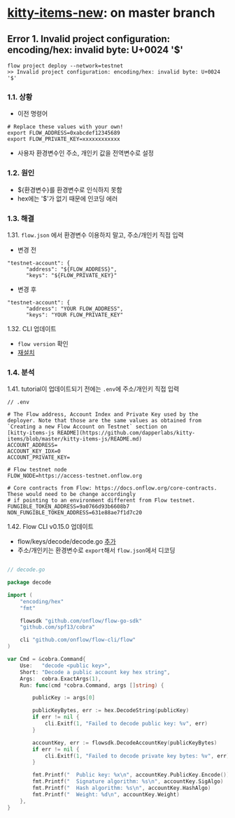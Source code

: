 # [kitty-items-new](https://github.com/onflow/kitty-items): on master branch

## Error 1. Invalid project configuration: encoding/hex: invalid byte: U+0024 '$'
```
flow project deploy --network=testnet
>> Invalid project configuration: encoding/hex: invalid byte: U+0024 '$'
```

### 1.1. 상황
- 이전 명령어
```
# Replace these values with your own!
export FLOW_ADDRESS=0xabcdef12345689
export FLOW_PRIVATE_KEY=xxxxxxxxxxxx
```
- 사용자 환경변수인 주소, 개인키 값을 전역변수로 설정

### 1.2. 원인
- ${환경변수}를 환경변수로 인식하지 못함
- hex에는 '$'가 없기 때문에 인코딩 에러

### 1.3. 해결
1.31. ``flow.json`` 에서 환경변수 이용하지 말고, 주소/개인키 직접 입력
- 변경 전
```
"testnet-account": {
      "address": "${FLOW_ADDRESS}",
      "keys": "${FLOW_PRIVATE_KEY}"
```

- 변경 후
```
"testnet-account": {
      "address": "YOUR FLOW_ADDRESS",
      "keys": "YOUR FLOW_PRIVATE_KEY"
```

1.32. CLI 업데이트
- ``flow version`` 확인
- [재설치](https://docs.onflow.org/flow-cli/install/) 


### 1.4. 분석
1.41. tutorial이 업데이트되기 전에는 ``.env``에 주소/개인키 직접 입력

```
// .env

# The Flow address, Account Index and Private Key used by the deployer. Note that those are the same values as obtained from `Creating a new Flow Account on Testnet` section on
[kitty-items-js README](https://github.com/dapperlabs/kitty-items/blob/master/kitty-items-js/README.md)
ACCOUNT_ADDRESS=
ACCOUNT_KEY_IDX=0
ACCOUNT_PRIVATE_KEY=

# Flow testnet node
FLOW_NODE=https://access-testnet.onflow.org

# Core contracts from Flow: https://docs.onflow.org/core-contracts. These would need to be change accordingly
# if pointing to an environment different from Flow testnet.
FUNGIBLE_TOKEN_ADDRESS=9a0766d93b6608b7
NON_FUNGIBLE_TOKEN_ADDRESS=631e88ae7f1d7c20
```

1.42. Flow CLI v0.15.0 업데이트
- flow/keys/decode/decode.go [추가](https://github.com/onflow/flow-cli/commit/8cb55b29ecbf06932464b52fea2123ea8339561f)
- 주소/개인키는 환경변수로 ``export``해서 ``flow.json``에서 디코딩
```go

// decode.go

package decode

import (
	"encoding/hex"
	"fmt"

	flowsdk "github.com/onflow/flow-go-sdk"
	"github.com/spf13/cobra"

	cli "github.com/onflow/flow-cli/flow"
)

var Cmd = &cobra.Command{
	Use:   "decode <public key>",
	Short: "Decode a public account key hex string",
	Args:  cobra.ExactArgs(1),
	Run: func(cmd *cobra.Command, args []string) {

		publicKey := args[0]

		publicKeyBytes, err := hex.DecodeString(publicKey)
		if err != nil {
			cli.Exitf(1, "Failed to decode public key: %v", err)
		}

		accountKey, err := flowsdk.DecodeAccountKey(publicKeyBytes)
		if err != nil {
			cli.Exitf(1, "Failed to decode private key bytes: %v", err)
		}

		fmt.Printf("  Public key: %x\n", accountKey.PublicKey.Encode())
		fmt.Printf("  Signature algorithm: %s\n", accountKey.SigAlgo)
		fmt.Printf("  Hash algorithm: %s\n", accountKey.HashAlgo)
		fmt.Printf("  Weight: %d\n", accountKey.Weight)
	},
}
```
